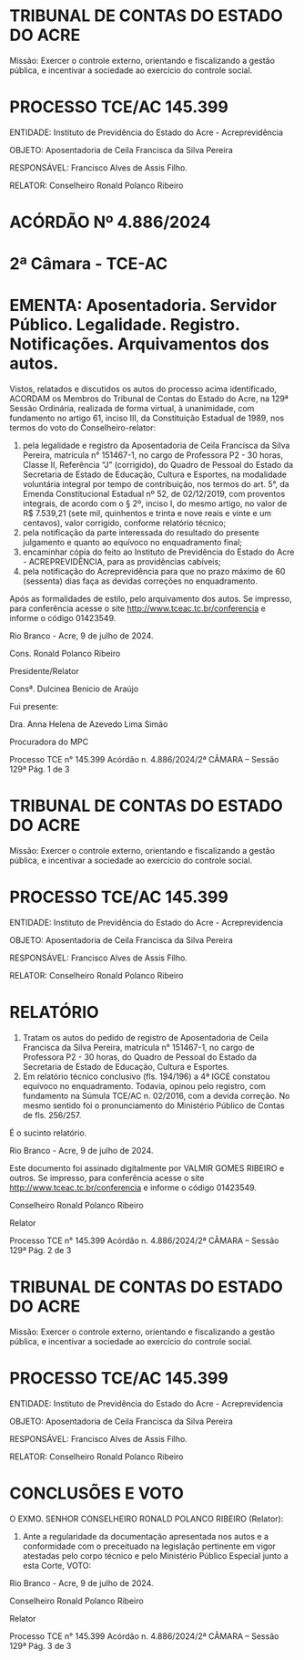 # TRIBUNAL DE CONTAS DO ESTADO DO ACRE

Missão: Exercer o controle externo, orientando e fiscalizando a gestão pública, e incentivar a sociedade ao exercício do controle social.

# PROCESSO TCE/AC 145.399

ENTIDADE: Instituto de Previdência do Estado do Acre - Acreprevidência

OBJETO: Aposentadoria de Ceila Francisca da Silva Pereira

RESPONSÁVEL: Francisco Alves de Assis Filho.

RELATOR: Conselheiro Ronald Polanco Ribeiro

# ACÓRDÃO Nº 4.886/2024

# 2ª Câmara - TCE-AC

# EMENTA: Aposentadoria. Servidor Público. Legalidade. Registro. Notificações. Arquivamentos dos autos.

Vistos, relatados e discutidos os autos do processo acima identificado, ACORDAM os Membros do Tribunal de Contas do Estado do Acre, na 129ª Sessão Ordinária, realizada de forma virtual, à unanimidade, com fundamento no artigo 61, inciso III, da Constituição Estadual de 1989, nos termos do voto do Conselheiro-relator:

1. pela legalidade e registro da Aposentadoria de Ceila Francisca da Silva Pereira, matrícula n° 151467-1, no cargo de Professora P2 - 30 horas, Classe II, Referência “J” (corrigido), do Quadro de Pessoal do Estado da Secretaria de Estado de Educação, Cultura e Esportes, na modalidade voluntária integral por tempo de contribuição, nos termos do art. 5°, da Emenda Constitucional Estadual nº 52, de 02/12/2019, com proventos integrais, de acordo com o § 2º, inciso I, do mesmo artigo, no valor de R$ 7.539,21 (sete mil, quinhentos e trinta e nove reais e vinte e um centavos), valor corrigido, conforme relatório técnico;
2. pela notificação da parte interessada do resultado do presente julgamento e quanto ao equívoco no enquadramento final;
3. encaminhar cópia do feito ao Instituto de Previdência do Estado do Acre - ACREPREVIDÊNCIA, para as providências cabíveis;
4. pela notificação do Acreprevidência para que no prazo máximo de 60 (sessenta) dias faça as devidas correções no enquadramento.

Após as formalidades de estilo, pelo arquivamento dos autos. Se impresso, para conferência acesse o site http://www.tceac.tc.br/conferencia e informe o código 01423549.

Rio Branco - Acre, 9 de julho de 2024.

Cons. Ronald Polanco Ribeiro

Presidente/Relator

Consª. Dulcinea Benicio de Araújo

Fui presente:

Dra. Anna Helena de Azevedo Lima Simão

Procuradora do MPC

Processo TCE n° 145.399 Acórdão n. 4.886/2024/2ª CÂMARA – Sessão 129ª Pág. 1 de 3

# TRIBUNAL DE CONTAS DO ESTADO DO ACRE

Missão: Exercer o controle externo, orientando e fiscalizando a gestão pública, e incentivar a sociedade ao exercício do controle social.

# PROCESSO TCE/AC 145.399

ENTIDADE: Instituto de Previdência do Estado do Acre - Acreprevidencia

OBJETO: Aposentadoria de Ceila Francisca da Silva Pereira

RESPONSÁVEL: Francisco Alves de Assis Filho.

RELATOR: Conselheiro Ronald Polanco Ribeiro

# RELATÓRIO

1. Tratam os autos do pedido de registro de Aposentadoria de Ceila Francisca da Silva Pereira, matrícula n° 151467-1, no cargo de Professora P2 - 30 horas, do Quadro de Pessoal do Estado da Secretaria de Estado de Educação, Cultura e Esportes.
2. Em relatório técnico conclusivo (fls. 194/196) a 4ª IGCE constatou equívoco no enquadramento. Todavia, opinou pelo registro, com fundamento na Súmula TCE/AC n. 02/2016, com a devida correção. No mesmo sentido foi o pronunciamento do Ministério Público de Contas de fls. 256/257.

É o sucinto relatório.

Rio Branco - Acre, 9 de julho de 2024.

Este documento foi assinado digitalmente por VALMIR GOMES RIBEIRO e outros. Se impresso, para conferência acesse o site http://www.tceac.tc.br/conferencia e informe o código 01423549.

Conselheiro Ronald Polanco Ribeiro

Relator

Processo TCE n° 145.399 Acórdão n. 4.886/2024/2ª CÂMARA – Sessão 129ª Pág. 2 de 3

# TRIBUNAL DE CONTAS DO ESTADO DO ACRE

Missão: Exercer o controle externo, orientando e fiscalizando a gestão pública, e incentivar a sociedade ao exercício do controle social.

# PROCESSO TCE/AC 145.399

ENTIDADE: Instituto de Previdência do Estado do Acre - Acreprevidencia

OBJETO: Aposentadoria de Ceila Francisca da Silva Pereira

RESPONSÁVEL: Francisco Alves de Assis Filho.

RELATOR: Conselheiro Ronald Polanco Ribeiro

# CONCLUSÕES E VOTO

O EXMO. SENHOR CONSELHEIRO RONALD POLANCO RIBEIRO (Relator):

1. Ante a regularidade da documentação apresentada nos autos e a conformidade com o preceituado na legislação pertinente em vigor atestadas pelo corpo técnico e pelo Ministério Público Especial junto a esta Corte, VOTO:

Rio Branco - Acre, 9 de julho de 2024.

Conselheiro Ronald Polanco Ribeiro

Relator

Processo TCE n° 145.399 Acórdão n. 4.886/2024/2ª CÂMARA – Sessão 129ª Pág. 3 de 3

